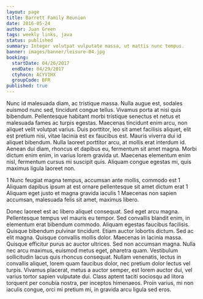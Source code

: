 ```yaml
---
layout: page
title: Barrett Family Reunion
date: 2016-05-24
author: Juan Green
tags: weekly links, java
status: published
summary: Integer volutpat vulputate massa, ut mattis nunc tempus.
banner: images/banner/leisure-04.jpg
booking:
  startDate: 04/26/2017
  endDate: 04/29/2017
  ctyhocn: ACYVIHX
  groupCode: BFR
published: true
---
```

Nunc id malesuada diam, ac tristique massa. Nulla augue est, sodales euismod nunc sed, tincidunt congue tellus. Vivamus porta at nisi quis bibendum. Pellentesque habitant morbi tristique senectus et netus et malesuada fames ac turpis egestas. Maecenas tincidunt enim arcu, non aliquet velit volutpat varius. Duis porttitor, leo sit amet facilisis aliquet, elit est pretium nisi, vitae lacinia est ex faucibus est. Mauris viverra dui id aliquet bibendum. Nulla laoreet porttitor arcu, at mollis erat interdum id. Aenean dui diam, rhoncus et dapibus eu, fermentum sit amet magna. Morbi dictum enim enim, in varius lorem gravida ut. Maecenas elementum enim nisl, fermentum cursus mi suscipit quis. Aliquam congue egestas mi, quis maximus ligula laoreet non.

1 Nunc feugiat magna tempus, accumsan ante mollis, commodo est
1 Aliquam dapibus ipsum at est ornare pellentesque sit amet dictum erat
1 Aliquam eget justo et magna gravida iaculis
1 Maecenas non sapien accumsan, malesuada felis sit amet, maximus libero.

Donec laoreet est ac libero aliquet consequat. Sed eget arcu magna. Pellentesque tempus vel mauris eu tempor. Sed convallis blandit enim, in elementum erat bibendum commodo. Aliquam egestas faucibus facilisis. Quisque bibendum pulvinar tincidunt. Etiam auctor lobortis dictum. Sed ac elit magna.
Quisque convallis mollis dolor. Maecenas in lacinia massa. Quisque efficitur purus ac auctor ultrices. Sed non accumsan magna. Nulla nec arcu maximus, euismod metus eget, pharetra quam. Vestibulum sollicitudin lacus quis rhoncus consequat. Nullam venenatis, lectus in convallis aliquet, lorem quam faucibus dolor, nec pretium dolor lectus vel turpis. Vivamus placerat, metus a auctor semper, est lorem auctor dui, vel varius tortor sapien vulputate dui. Class aptent taciti sociosqu ad litora torquent per conubia nostra, per inceptos himenaeos. Proin varius, mi non iaculis congue, orci mi pretium mi, in gravida arcu ligula sed eros.
